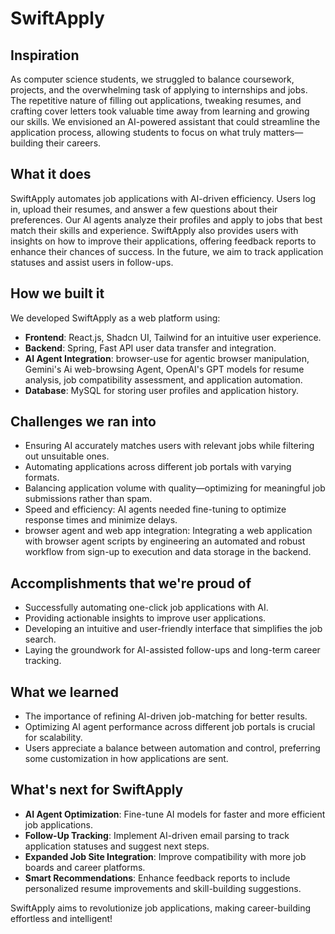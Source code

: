# SwiftApply

## Inspiration 
As computer science students, we struggled to balance coursework, projects, and the overwhelming task of applying to internships and jobs. The repetitive nature of filling out applications, tweaking resumes, and crafting cover letters took valuable time away from learning and growing our skills. We envisioned an AI-powered assistant that could streamline the application process, allowing students to focus on what truly matters—building their careers.

## What it does
SwiftApply automates job applications with AI-driven efficiency. Users log in, upload their resumes, and answer a few questions about their preferences. Our AI agents analyze their profiles and apply to jobs that best match their skills and experience. SwiftApply also provides users with insights on how to improve their applications, offering feedback reports to enhance their chances of success. In the future, we aim to track application statuses and assist users in follow-ups.

## How we built it
We developed SwiftApply as a web platform using:
- **Frontend**: React.js, Shadcn UI, Tailwind for an intuitive user experience.
- **Backend**:  Spring, Fast API user data transfer and integration.
- **AI Agent Integration**: browser-use for agentic browser manipulation, Gemini's Ai web-browsing Agent, OpenAI's GPT models for resume analysis, job compatibility assessment, and application automation.
- **Database**: MySQL for storing user profiles and application history.

## Challenges we ran into
- Ensuring AI accurately matches users with relevant jobs while filtering out unsuitable ones.
- Automating applications across different job portals with varying formats.
- Balancing application volume with quality—optimizing for meaningful job submissions rather than spam.
- Speed and efficiency: AI agents needed fine-tuning to optimize response times and minimize delays.
- browser agent and web app integration: Integrating a web application with browser agent scripts by engineering an automated and robust workflow from sign-up to execution and data storage in the backend.

## Accomplishments that we're proud of
- Successfully automating one-click job applications with AI.
- Providing actionable insights to improve user applications.
- Developing an intuitive and user-friendly interface that simplifies the job search.
- Laying the groundwork for AI-assisted follow-ups and long-term career tracking.

## What we learned
- The importance of refining AI-driven job-matching for better results.
- Optimizing AI agent performance across different job portals is crucial for scalability.
- Users appreciate a balance between automation and control, preferring some customization in how applications are sent.

## What's next for SwiftApply
- **AI Agent Optimization**: Fine-tune AI models for faster and more efficient job applications.
- **Follow-Up Tracking**: Implement AI-driven email parsing to track application statuses and suggest next steps.
- **Expanded Job Site Integration**: Improve compatibility with more job boards and career platforms.
- **Smart Recommendations**: Enhance feedback reports to include personalized resume improvements and skill-building suggestions.

SwiftApply aims to revolutionize job applications, making career-building effortless and intelligent!
